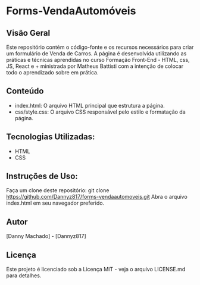 # Forms-VendaAutomóveis

## Visão Geral
Este repositório contém o código-fonte e os recursos necessários para criar um formulário de Venda de Carros. A página é desenvolvida utilizando as práticas e técnicas aprendidas no curso Formação Front-End - HTML, css, JS, React e + ministrada por Matheus Battisti com a intenção de colocar todo o aprendizado sobre <forms> em prática.


## Conteúdo
- index.html: O arquivo HTML principal que estrutura a página.
- css/style.css: O arquivo CSS responsável pelo estilo e formatação da página.

## Tecnologias Utilizadas:
- HTML
- CSS

## Instruções de Uso:
Faça um clone deste repositório: git clone https://github.com/Dannyz817/forms-vendaautomoveis.git
Abra o arquivo index.html em seu navegador preferido.

## Autor
[Danny Machado] - [Dannyz817]

## Licença
Este projeto é licenciado sob a Licença MIT - veja o arquivo LICENSE.md para detalhes.
